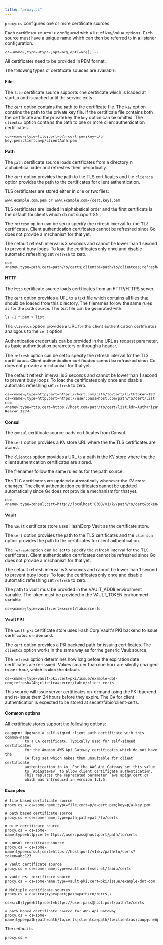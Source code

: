 ```yaml
---
title: "proxy.cs"
---
```


`proxy.cs` configures one or more certificate sources.

Each certificate source is configured with a list of
key/value options. Each source must have a unique
name which can then be referred to in a listener
configuration.

    cs=<name>;type=<type>;opt=arg;opt[=arg];...

All certificates need to be provided in PEM format.

The following types of certificate sources are available:

#### File

The `file` certificate source supports one certificate which is loaded at
startup and is cached until the service exits.

The `cert` option contains the path to the certificate file. The `key`
option contains the path to the private key file. If the certificate file
contains both the certificate and the private key the `key` option can be
omitted. The `clientca` option contains the path to one or more client
authentication certificates.

    cs=<name>;type=file;cert=p/a-cert.pem;key=p/a-key.pem;clientca=p/clientAuth.pem

#### Path

The `path` certificate source loads certificates from a directory in
alphabetical order and refreshes them periodically.

The `cert` option provides the path to the TLS certificates and the
`clientca` option provides the path to the certificates for client
authentication.

TLS certificates are stored either in one or two files:

    www.example.com.pem or www.example.com-{cert,key}.pem

TLS certificates are loaded in alphabetical order and the first certificate
is the default for clients which do not support SNI.

The `refresh` option can be set to specify the refresh interval for the TLS
certificates. Client authentication certificates cannot be refreshed since
Go does not provide a mechanism for that yet.

The default refresh interval is 3 seconds and cannot be lower than 1 second
to prevent busy loops. To load the certificates only once and disable
automatic refreshing set `refresh` to zero.

    cs=<name>;type=path;cert=path/to/certs;clientca=path/to/clientcas;refresh=3s

#### HTTP

The `http` certificate source loads certificates from an HTTP/HTTPS server.

The `cert` option provides a URL to a text file which contains all files
that should be loaded from this directory. The filenames follow the same
rules as for the path source. The text file can be generated with:

    ls -1 *.pem > list

The `clientca` option provides a URL for the client authentication
certificates analogous to the `cert` option.

Authentication credentials can be provided in the URL as request parameter,
as basic authentication parameters or through a header.

The `refresh` option can be set to specify the refresh interval for the TLS
certificates. Client authentication certificates cannot be refreshed since
Go does not provide a mechanism for that yet.

The default refresh interval is 3 seconds and cannot be lower than 1 second
to prevent busy loops. To load the certificates only once and disable
automatic refreshing set `refresh` to zero.

    cs=<name>;type=http;cert=https://host.com/path/to/cert/list&token=123
    cs=<name>;type=http;cert=https://user:pass@host.com/path/to/cert/list
    cs=<name>;type=http;cert=https://host.com/path/to/cert/list;hdr=Authorization: Bearer 1234

#### Consul

The `consul` certificate source loads certificates from Consul.

The `cert` option provides a KV store URL where the the TLS certificates are
stored.

The `clientca` option provides a URL to a path in the KV store where the the
client authentication certificates are stored.

The filenames follow the same rules as for the path source.

The TLS certificates are updated automatically whenever the KV store
changes. The client authentication certificates cannot be updated
automatically since Go does not provide a mechanism for that yet.

    cs=<name>;type=consul;cert=http://localhost:8500/v1/kv/path/to/cert&token=123

#### Vault

The `vault` certificate store uses HashiCorp Vault as the certificate
store.

The `cert` option provides the path to the TLS certificates and the
`clientca` option provides the path to the certificates for client
authentication.

The `refresh` option can be set to specify the refresh interval for the TLS
certificates. Client authentication certificates cannot be refreshed since
Go does not provide a mechanism for that yet.

The default refresh interval is 3 seconds and cannot be lower than 1 second
to prevent busy loops. To load the certificates only once and disable
automatic refreshing set `refresh` to zero.

The path to vault must be provided in the VAULT_ADDR environment
variable. The token must be provided in the VAULT_TOKEN environment
variable.

    cs=<name>;type=vault;cert=secret/fabio/certs

#### Vault PKI

The `vault-pki` certificate store uses HashiCorp Vault's PKI backend to issue
certificates on-demand.

The `cert` option provides a PKI backend path for issuing certificates. The
`clientca` option works in the same way as for the generic Vault source.

The `refresh` option determines how long before the expiration date
certificates are re-issued. Values smaller than one hour are silently changed
to one hour, which is also the default.

    cs=<name>;type=vault-pki;cert=pki/issue/example-dot-com;refresh=24h;clientca=secret/fabio/client-certs

This source will issue server certificates on-demand using the PKI backend
and re-issue them 24 hours before they expire. The CA for client
authentication is expected to be stored at secret/fabio/client-certs.

#### Common options

All certificate stores support the following options:

    caupgcn: Upgrade a self-signed client auth certificate with this common-name
             to a CA certificate. Typically used for self-singed certificates
             for the Amazon AWS Api Gateway certificates which do not have the
             CA flag set which makes them unsuitable for client certificate
             authentication in Go. For the AWS Api Gateway set this value
             to `ApiGateway` to allow client certificate authentication.
             This replaces the deprecated parameter `aws.apigw.cert.cn`
             which was introduced in version 1.1.5.

#### Examples

    # file based certificate source
    proxy.cs = cs=some-name;type=file;cert=p/a-cert.pem;key=p/a-key.pem

    # path based certificate source
    proxy.cs = cs=some-name;type=path;path=path/to/certs

    # HTTP certificate source
    proxy.cs = cs=some-name;type=http;cert=https://user:pass@host:port/path/to/certs

    # Consul certificate source
    proxy.cs = cs=some-name;type=consul;cert=https://host:port/v1/kv/path/to/certs?token=abc123

    # Vault certificate source
    proxy.cs = cs=some-name;type=vault;cert=secret/fabio/certs

    # Vault PKI certificate source
    proxy.cs = cs=some-name;type=vault-pki;cert=pki/issue/example-dot-com

    # Multiple certificate sources
    proxy.cs = cs=srcA;type=path;path=path/to/certs,\
               cs=srcB;type=http;cert=https://user:pass@host:port/path/to/certs

    # path based certificate source for AWS Api Gateway
    proxy.cs = cs=some-name;type=path;path=path/to/certs;clientca=path/to/clientcas;caupgcn=ApiGateway

The default is

	proxy.cs =

